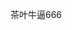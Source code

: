 <!DOCTYPE html>
<html lang="en">
<head>
    <meta charset="UTF-8">
    <title>茶叶牛逼999</title>
</head>
<body>
    <p>茶叶牛逼666</a></p>
</body>
</html>
